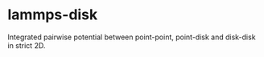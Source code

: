 # lammps-disk
Integrated pairwise potential between point-point, point-disk and disk-disk in strict 2D.
